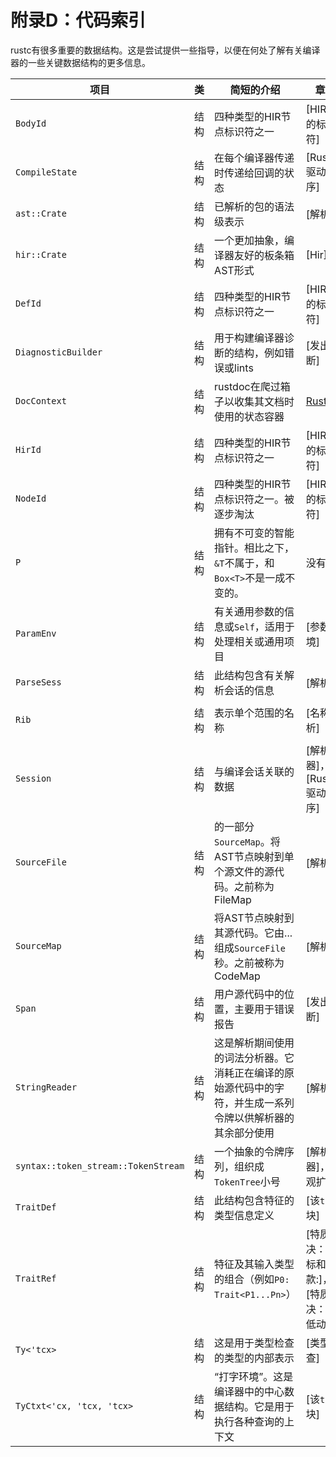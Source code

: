 # 附录D：代码索引

rustc有很多重要的数据结构。这是尝试提供一些指导，以便在何处了解有关编译器的一些关键数据结构的更多信息。

| 项目 | 类 | 简短的介绍 | 章节 | 宣言 |
| --- | --- | ----- | --- | --- |
| `BodyId` | 结构 | 四种类型的HIR节点标识符之一 | [HIR中的标识符] | [SRC / librustc / HIR / mod.rs](https://doc.rust-lang.org/nightly/nightly-rustc/rustc/hir/struct.BodyId.html) |
| `CompileState` | 结构 | 在每个编译器传递时传递给回调的状态 | [Rustc驱动程序] | [SRC / librustc_driver / driver.rs](https://doc.rust-lang.org/nightly/nightly-rustc/rustc_driver/driver/struct.CompileState.html) |
| `ast::Crate` | 结构 | 已解析的包的语法级表示 | [解析器] | [SRC / librustc / HIR / mod.rs](https://doc.rust-lang.org/nightly/nightly-rustc/syntax/ast/struct.Crate.html) |
| `hir::Crate` | 结构 | 一个更加抽象，编译器友好的板条箱AST形式 | [Hir] | [SRC / librustc / HIR / mod.rs](https://doc.rust-lang.org/nightly/nightly-rustc/rustc/hir/struct.Crate.html) |
| `DefId` | 结构 | 四种类型的HIR节点标识符之一 | [HIR中的标识符] | [SRC / librustc / HIR / def_id.rs](https://doc.rust-lang.org/nightly/nightly-rustc/rustc/hir/def_id/struct.DefId.html) |
| `DiagnosticBuilder` | 结构 | 用于构建编译器诊断的结构，例如错误或lints | [发出诊断] | [SRC / librustc_errors / diagnostic_builder.rs](https://doc.rust-lang.org/nightly/nightly-rustc/rustc_errors/struct.DiagnosticBuilder.html) |
| `DocContext` | 结构 | rustdoc在爬过箱子以收集其文档时使用的状态容器 | [Rustdoc] | [SRC / librustdoc / core.rs](https://github.com/rust-lang/rust/blob/master/src/librustdoc/core.rs) |
| `HirId` | 结构 | 四种类型的HIR节点标识符之一 | [HIR中的标识符] | [SRC / librustc / HIR / mod.rs](https://doc.rust-lang.org/nightly/nightly-rustc/rustc/hir/struct.HirId.html) |
| `NodeId` | 结构 | 四种类型的HIR节点标识符之一。被逐步淘汰 | [HIR中的标识符] | [SRC / libsyntax / ast.rs](https://doc.rust-lang.org/nightly/nightly-rustc/syntax/ast/struct.NodeId.html) |
| `P` | 结构 | 拥有不可变的智能指针。相比之下，`&T`不属于，和`Box<T>`不是一成不变的。 | 没有 | [SRC /语法/ ptr.rs](https://doc.rust-lang.org/nightly/nightly-rustc/syntax/ptr/struct.P.html) |
| `ParamEnv` | 结构 | 有关通用参数的信息或`Self`，适用于处理相关或通用项目 | [参数环境] | [SRC / librustc / TY / mod.rs](https://doc.rust-lang.org/nightly/nightly-rustc/rustc/ty/struct.ParamEnv.html) |
| `ParseSess` | 结构 | 此结构包含有关解析会话的信息 | [解析器] | [SRC / libsyntax /解析/ mod.rs](https://doc.rust-lang.org/nightly/nightly-rustc/syntax/parse/struct.ParseSess.html) |
| `Rib` | 结构 | 表示单个范围的名称 | [名称解析] | [SRC / librustc_resolve / lib.rs](https://doc.rust-lang.org/nightly/nightly-rustc/rustc_resolve/struct.Rib.html) |
| `Session` | 结构 | 与编译会话关联的数据 | [解析器]，[Rustc驱动程序] | [SRC / librustc /会话/ mod.html](https://doc.rust-lang.org/nightly/nightly-rustc/rustc/session/struct.Session.html) |
| `SourceFile` | 结构 | 的一部分`SourceMap`。将AST节点映射到单个源文件的源代码。之前称为FileMap | [解析器] | [SRC / libsyntax_pos / lib.rs](https://doc.rust-lang.org/nightly/nightly-rustc/syntax/source_map/struct.SourceFile.html) |
| `SourceMap` | 结构 | 将AST节点映射到其源代码。它由...组成`SourceFile`秒。之前被称为CodeMap | [解析器] | [SRC / libsyntax / source_map.rs](https://doc.rust-lang.org/nightly/nightly-rustc/syntax/source_map/struct.SourceMap.html) |
| `Span` | 结构 | 用户源代码中的位置，主要用于错误报告 | [发出诊断] | [SRC / libsyntax_pos / span_encoding.rs](https://doc.rust-lang.org/nightly/nightly-rustc/syntax_pos/struct.Span.html) |
| `StringReader` | 结构 | 这是解析期间使用的词法分析器。它消耗正在编译的原始源代码中的字符，并生成一系列令牌以供解析器的其余部分使用 | [解析器] | [SRC / libsyntax /解析/词法/ mod.rs](https://doc.rust-lang.org/nightly/nightly-rustc/syntax/parse/lexer/struct.StringReader.html) |
| `syntax::token_stream::TokenStream` | 结构 | 一个抽象的令牌序列，组织成`TokenTree`小号 | [解析器]，[宏观扩张] | [SRC / libsyntax / tokenstream.rs](https://doc.rust-lang.org/nightly/nightly-rustc/syntax/tokenstream/struct.TokenStream.html) |
| `TraitDef` | 结构 | 此结构包含特征的类型信息定义 | [该`ty`模块] | [SRC / librustc / TY / trait_def.rs](https://doc.rust-lang.org/nightly/nightly-rustc/rustc/ty/trait_def/struct.TraitDef.html) |
| `TraitRef` | 结构 | 特征及其输入类型的组合（例如`P0: Trait<P1...Pn>`） | [特质解决：目标和条款:]，[特质解决：降低动作:] | [SRC / librustc / TY / sty.rs](https://doc.rust-lang.org/nightly/nightly-rustc/rustc/ty/struct.TraitRef.html) |
| `Ty<'tcx>` | 结构 | 这是用于类型检查的类型的内部表示 | [类型检查] | [SRC / librustc / TY / mod.rs](https://doc.rust-lang.org/nightly/nightly-rustc/rustc/ty/type.Ty.html) |
| `TyCtxt<'cx, 'tcx, 'tcx>` | 结构 | “打字环境”。这是编译器中的中心数据结构。它是用于执行各种查询的上下文 | [该`ty`模块] | [SRC / librustc / TY / context.rs](https://doc.rust-lang.org/nightly/nightly-rustc/rustc/ty/struct.TyCtxt.html) |

[the hir]: ../hir.html

[identifiers in the hir]: ../hir.html#hir-id

[the parser]: ../the-parser.html

[the rustc driver]: ../rustc-driver.html

[type checking]: ../type-checking.html

[the `ty` modules]: ../ty.html

[rustdoc]: ../rustdoc.html

[emitting diagnostics]: ../diag.html

[macro expansion]: ../macro-expansion.html

[name resolution]: ../name-resolution.html

[parameter environment]: ../param_env.html

[trait solving: goals and clauses]: ../traits/goals-and-clauses.html#domain-goals

[trait solving: lowering impls]: ../traits/lowering-rules.html#lowering-impls
